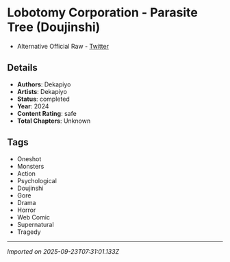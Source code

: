 # Lobotomy Corporation - Parasite Tree (Doujinshi)

* Alternative Official Raw - [Twitter](https://x.com/dekapiyo_dayo/status/1851476870216499494)

## Details
- **Authors**: Dekapiyo
- **Artists**: Dekapiyo
- **Status**: completed
- **Year**: 2024
- **Content Rating**: safe
- **Total Chapters**: Unknown

## Tags
- Oneshot
- Monsters
- Action
- Psychological
- Doujinshi
- Gore
- Drama
- Horror
- Web Comic
- Supernatural
- Tragedy

---
*Imported on 2025-09-23T07:31:01.133Z*
